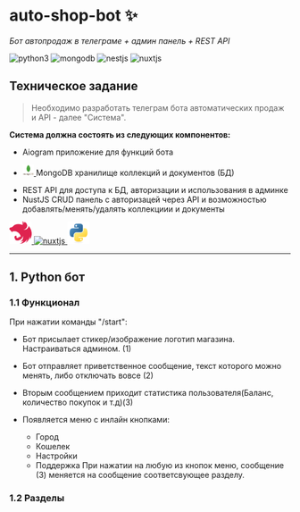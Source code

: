 # auto-shop-bot ✨ 
_Бот автопродаж в телеграме + админ панель + REST API_

![python3](https://img.shields.io/badge/Python-14354C?style=for-the-badge&logo=python&logoColor=white)
![mongodb](https://img.shields.io/badge/MongoDB-4EA94B?style=for-the-badge&logo=mongodb&logoColor=white)
![nestjs](https://img.shields.io/badge/nestjs-E0234E?style=for-the-badge&logo=nestjs&logoColor=white)
![nuxtjs](https://img.shields.io/badge/nuxt.js-00DC82?style=for-the-badge&logo=nuxtdotjs&logoColor=white)


## Техническое задание
> 
> Необходимо разработать телеграм бота автоматических продаж и API - далее "Система".

**Система должна состоять из следующих компонентов:**

- Aiogram приложение для функций бота
- <p align="left">  <a href="https://www.mongodb.com/" target="_blank" rel="noreferrer"> <img src="https://raw.githubusercontent.com/devicons/devicon/master/icons/mongodb/mongodb-original-wordmark.svg" alt="mongodb" width="20" height="20"/> </a> MongoDB хранилище коллекций и документов (БД) </p>
- REST API для доступа к БД, авторизации и использования в админке
- NustJS CRUD панель с авторизацей через API и возможностью
  добавлять/менять/удалять коллекциии и документы

 <a href="https://nestjs.com/" target="_blank" rel="noreferrer"> <img src="https://raw.githubusercontent.com/devicons/devicon/master/icons/nestjs/nestjs-plain.svg" alt="nestjs" width="40" height="40"/> </a> <a href="https://nuxtjs.org/" target="_blank" rel="noreferrer"> <img src="https://www.vectorlogo.zone/logos/nuxtjs/nuxtjs-icon.svg" alt="nuxtjs" width="40" height="40"/> </a> <a href="https://www.python.org" target="_blank" rel="noreferrer"> <img src="https://raw.githubusercontent.com/devicons/devicon/master/icons/python/python-original.svg" alt="python" width="40" height="40"/> </a> 


---
## 1. Python бот

### 1.1 Функционал 
При нажатии команды "/start":

- Бот присылает стикер/изображение логотип магазина.
  Настраиваться админом. (1)

- Бот отправляет приветственное сообщение, текст которого можно
менять, либо отключать вовсе (2)
- Вторым сообщением приходит статистика пользователя(Баланс, количество покупок и т.д)(3)
- Появляется меню с инлайн кнопками:
  - Город
  - Кошелек
  - Настройки
  - Поддержка
При нажатии на любую из кнопок меню, сообщение (3) меняется на сообщение соответсвующее разделу.
### 1.2 Разделы



